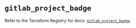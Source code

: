 # `gitlab_project_badge`

Refer to the Terraform Registry for docs: [`gitlab_project_badge`](https://registry.terraform.io/providers/gitlabhq/gitlab/17.4.0/docs/resources/project_badge).
